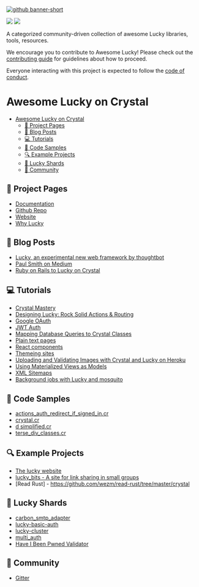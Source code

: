 [![github banner-short](https://github.com/andrewmcodes/awesome-lucky/blob/master/media/banner-portrait.png)](http://luckyframework.org)

<div>
  <p>
    <a href="https://github.com/sindresorhus/awesome"><img src="https://cdn.rawgit.com/sindresorhus/awesome/d7305f38d29fed78fa85652e3a63e154dd8e8829/media/badge.svg"></a>
    <a href="https://travis-ci.org/andrewmcodes/awesome-lucky"><img src="https://travis-ci.org/andrewmcodes/awesome-lucky.svg?branch=master"></a>
  </p>
</div>

A categorized community-driven collection of awesome Lucky libraries, tools, resources.

We encourage you to contribute to Awesome Lucky! Please check out the
[contributing guide](https://github.com/andrewmcodes/awesome-lucky/blob/master/CONTRIBUTING.md) for guidelines about how to proceed.

Everyone interacting with this project is expected to follow the [code of conduct](https://github.com/andrewmcodes/awesome-lucky/blob/master/CODE_OF_CONDUCT.md).

# Awesome Lucky on Crystal

- [Awesome Lucky on Crystal](#awesome-lucky-on-crystal)
  - [:page_facing_up: Project Pages](#page_facing_up-project-pages)
  - [:thought_balloon: Blog Posts](#thought_balloon-blog-posts)
  - [:computer: Tutorials](#computer-tutorials)
  - [:space_invader: Code Samples](#space_invader-code-samples)
  - [:mag: Example Projects](#mag-example-projects)
  - [:gem: Lucky Shards](#gem-lucky-shards)
  - [:busts_in_silhouette: Community](#busts_in_silhouette-community)

## :page_facing_up: Project Pages

- [Documentation](https://luckyframework.org/guides/overview/)
- [Github Repo](https://github.com/luckyframework/lucky)
- [Website](https://luckyframework.org/)
- [Why Lucky](https://luckyframework.org/why-lucky/)

## :thought_balloon: Blog Posts

- [Lucky, an experimental new web framework by thoughtbot](https://robots.thoughtbot.com/lucky-an-experimental-new-web-framework-by-thoughtbot)
- [Paul Smith on Medium](https://hackernoon.com/ruby-on-rails-to-lucky-on-crystal-blazing-fast-fewer-bugs-and-even-more-fun-104010913fec)
- [Ruby on Rails to Lucky on Crystal](https://hackernoon.com/ruby-on-rails-to-lucky-on-crystal-blazing-fast-fewer-bugs-and-even-more-fun-104010913fec)

## :computer: Tutorials

- [Crystal Mastery](https://www.crystalmastery.io/episodes)
- [Designing Lucky: Rock Solid Actions & Routing](https://robots.thoughtbot.com/designing-lucky-actions-routing)
- [Google OAuth](https://dev.to/jwoertink/google-oauth-with-lucky-5c10)
- [JWT Auth](https://dev.to/mikeeus/jwt-auth-in-lucky-api-if0)
- [Mapping Database Queries to Crystal Classes](https://dev.to/mikeeus/mapping-database-queries-to-crystal-classes-with-crystal-db-and-lucky-460i)
- [Plain text pages](https://dev.to/jwoertink/plain-text-pages-in-lucky-27ja)
- [React components](https://dev.to/mikeeus/react-components-in-lucky-with-laravel-mix-and-lucky-react-nlb)
- [Themeing sites](https://dev.to/jwoertink/themeing-sites-in-lucky-1a4d)
- [Uploading and Validating Images with Crystal and Lucky on Heroku](https://dev.to/mikeeus/uploading-and-validating-images-with-crystal-and-lucky-on-heroku-13p2)
- [Using Materialized Views as Models](https://dev.to/mikeeus/using-materialized-views-as-models-in-lucky-34ne)
- [XML Sitemaps](https://dev.to/jwoertink/xml-sitemaps-with-lucky-2p5g)
- [Background jobs with Lucky and mosquito](https://dev.to/jwoertink/background-jobs-with-lucky-543p)

## :space_invader: Code Samples

- [actions_auth_redirect_if_signed_in.cr](https://gist.github.com/robacarp/ef45825ba665f4f8b46cd78a82dce670)
- [crystal.cr](https://gist.github.com/paulcsmith/3d1b521e75b2a4e6bffa8a971ad96876)
- [d simplified.cr](https://gist.github.com/paulcsmith/0b6b0da6a731ee8c3d1712cbb5b2e077)
- [terse_div_classes.cr](https://gist.github.com/robacarp/926ad19ef839079bd1377afc5dcd5cae)

## :mag: Example Projects

- [The lucky website](https://github.com/luckyframework/website)
- [lucky_bits - A site for link sharing in small groups](https://github.com/edwardloveall/lucky_bits)
- [Read Rust] - https://github.com/wezm/read-rust/tree/master/crystal

## :gem: Lucky Shards

- [carbon_smtp_adapter](https://github.com/oneiros/carbon_smtp_adapter)
- [lucky-basic-auth](https://github.com/jwoertink/lucky-basic-auth)
- [lucky-cluster](https://github.com/jwoertink/lucky-cluster)
- [multi_auth](https://github.com/msa7/multi_auth#lucky-integration-example)
- [Have I Been Pwned Validator](https://github.com/watzon/lucky_have_i_been_pwned_validator)

## :busts_in_silhouette: Community

- [Gitter](https://gitter.im/luckyframework/Lobby)
